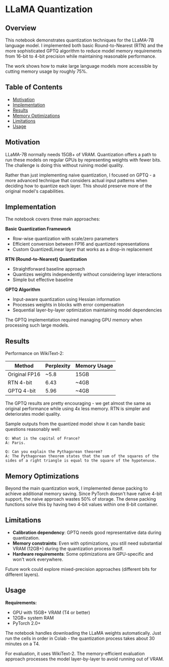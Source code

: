 # LLaMA Quantization

## Overview

This notebook demonstrates quantization techniques for the LLaMA-7B language model. I implemented both basic Round-to-Nearest (RTN) and the more sophisticated GPTQ algorithm to reduce model memory requirements from 16-bit to 4-bit precision while maintaining reasonable performance.

The work shows how to make large language models more accessible by cutting memory usage by roughly 75%.

## Table of Contents

- [Motivation](#motivation)
- [Implementation](#implementation) 
- [Results](#results)
- [Memory Optimizations](#memory-optimizations)
- [Limitations](#limitations)
- [Usage](#usage)

## Motivation

LLaMA-7B normally needs 15GB+ of VRAM. Quantization offers a path to run these models on regular GPUs by representing weights with fewer bits. The challenge is doing this without ruining model quality.

Rather than just implementing naive quantization, I focused on GPTQ - a more advanced technique that considers actual input patterns when deciding how to quantize each layer. This should preserve more of the original model's capabilities.

## Implementation

The notebook covers three main approaches:

**Basic Quantization Framework**
- Row-wise quantization with scale/zero parameters
- Efficient conversion between FP16 and quantized representations
- Custom QuantizedLinear layer that works as a drop-in replacement

**RTN (Round-to-Nearest) Quantization**  
- Straightforward baseline approach
- Quantizes weights independently without considering layer interactions
- Simple but effective baseline

**GPTQ Algorithm**
- Input-aware quantization using Hessian information
- Processes weights in blocks with error compensation
- Sequential layer-by-layer optimization maintaining model dependencies

The GPTQ implementation required managing GPU memory when processing such large models.

## Results

Performance on WikiText-2:

| Method | Perplexity | Memory Usage |
|--------|------------|--------------|
| Original FP16 | ~5.8 | 15GB |
| RTN 4-bit | 6.43 | ~4GB |
| GPTQ 4-bit | 5.96 | ~4GB |

The GPTQ results are pretty encouraging - we get almost the same as original performance while using 4x less memory. RTN is simpler and deteriorates model quality.

Sample outputs from the quantized model show it can handle basic questions reasonably well:

```
Q: What is the capital of France?
A: Paris.

Q: Can you explain the Pythagorean theorem?  
A: The Pythagorean theorem states that the sum of the squares of the sides of a right triangle is equal to the square of the hypotenuse.
```

## Memory Optimizations

Beyond the main quantization work, I implemented dense packing to achieve additional memory saving. Since PyTorch doesn't have native 4-bit support, the naive approach wastes 50% of storage. The dense packing functions solve this by having two 4-bit values within one 8-bit container.


## Limitations


- **Calibration dependency**: GPTQ needs good representative data during quantization.
- **Memory constraints**: Even with optimizations, you still need substantial VRAM (12GB+) during the quantization process itself.
- **Hardware requirements**: Some optimizations are GPU-specific and won't work everywhere.

Future work could explore mixed-precision approaches (different bits for different layers).

## Usage

**Requirements:**
- GPU with 15GB+ VRAM (T4 or better)
- 12GB+ system RAM
- PyTorch 2.0+

The notebook handles downloading the LLaMA weights automatically. Just run the cells in order in Colab - the quantization process takes about 30 minutes on a T4.

For evaluation, it uses WikiText-2. The memory-efficient evaluation approach processes the model layer-by-layer to avoid running out of VRAM.
